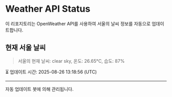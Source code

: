 
# Weather API Status

이 리포지토리는 OpenWeather API를 사용하여 서울의 날씨 정보를 자동으로 업데이트합니다.

## 현재 서울 날씨
> 서울의 현재 날씨: clear sky, 온도: 26.65°C, 습도: 87%

⏳ 업데이트 시간: 2025-08-26 13:18:56 (UTC)

---
자동 업데이트 봇에 의해 관리됩니다.
